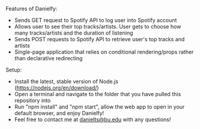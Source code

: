 Features of Danielfy:
- Sends GET request to Spotify API to log user into Spotify account 
- Allows user to see their top tracks/artists. User gets to choose how many tracks/artists and the duration of listening
- Sends POST requests to Spotify API to retrieve user's top tracks and artists
- Single-page application that relies on conditional rendering/props rather than declarative redirecting

Setup:
- Install the latest, stable version of Node.js (https://nodejs.org/en/download/)
- Open a terminal and navigate to the folder that you have pulled this repository into
- Run "npm install" and "npm start", allow the web app to open in your default browser, and enjoy Danielfy!
- Feel free to contact me at danielts@bu.edu with any questions!
